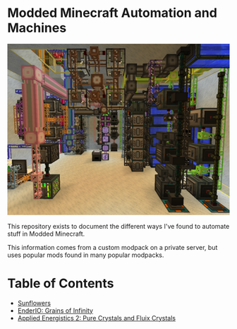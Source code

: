 # Modded Minecraft Automation and Machines

![Applied Energistics AutoCrafting Room](Images/AE_Room_2.png)

This repository exists to document the different ways I've found to automate stuff in Modded Minecraft.

This information comes from a custom modpack on a private server, but uses popular mods found in many popular modpacks.

# Table of Contents

* [Sunflowers](Guides/SunflowerAutomation.md)
* [EnderIO: Grains of Infinity](Guides/GrainsOfInfinity.md)
* [Applied Energistics 2: Pure Crystals and Fluix Crystals](Guides/AppliedEnergisticsCrystals.md)